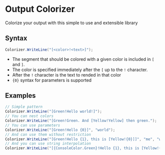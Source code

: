 # Output Colorizer
Colorize your output with this simple to use and extensible library

## Syntax
```csharp
Colorizer.WriteLine("[<color>!<text>]");
```
- The segment that should be colored with a given color is included in `[` and `]`. 
- The color is specified immediately after the `[` up to the `!` character.
- After the `!` character is the text to rended in that color
- `{0}` syntax for parameters is supported

## Examples
```csharp
// Simple pattern
Colorizer.WriteLine("[Green!Hello world!]"); 
// You can nest colors
Colorizer.WriteLine("[Green!Green. And [Yellow!Yellow] then green."); 
// You can use parameters
Colorizer.WriteLine("[Green!Hello {0}]", "world"); 
// And can use them without restriction
Colorizer.WriteLine("[Green!Hello {1}, this is [Yellow!{0}]]", "me", "world"); 
// And you can use string interpolation
Colorizer.WriteLine("[{ConsoleColor.Green}!Hello {1}, this is [Yellow!{0}]]", "me", "world"); 
```
